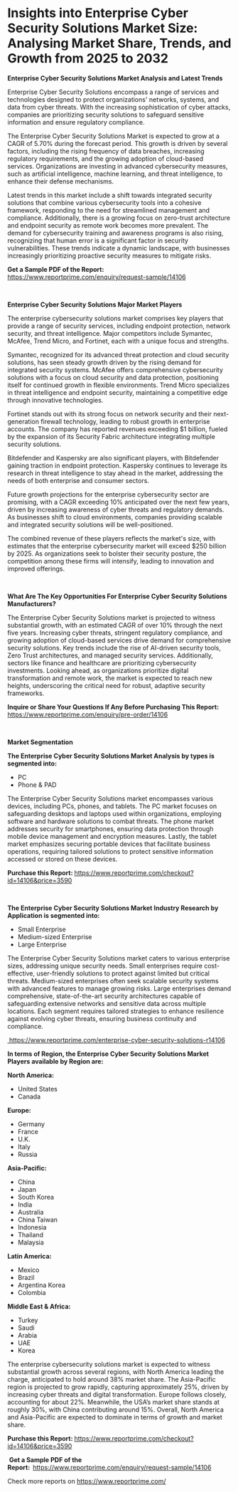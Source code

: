<p><h1>Insights into Enterprise Cyber Security Solutions Market Size: Analysing Market Share, Trends, and Growth from 2025 to 2032</h1></p><p><strong>Enterprise Cyber Security Solutions Market Analysis and Latest Trends</strong></p>
<p><p>Enterprise Cyber Security Solutions encompass a range of services and technologies designed to protect organizations' networks, systems, and data from cyber threats. With the increasing sophistication of cyber attacks, companies are prioritizing security solutions to safeguard sensitive information and ensure regulatory compliance.</p><p>The Enterprise Cyber Security Solutions Market is expected to grow at a CAGR of 5.70% during the forecast period. This growth is driven by several factors, including the rising frequency of data breaches, increasing regulatory requirements, and the growing adoption of cloud-based services. Organizations are investing in advanced cybersecurity measures, such as artificial intelligence, machine learning, and threat intelligence, to enhance their defense mechanisms.</p><p>Latest trends in this market include a shift towards integrated security solutions that combine various cybersecurity tools into a cohesive framework, responding to the need for streamlined management and compliance. Additionally, there is a growing focus on zero-trust architecture and endpoint security as remote work becomes more prevalent. The demand for cybersecurity training and awareness programs is also rising, recognizing that human error is a significant factor in security vulnerabilities. These trends indicate a dynamic landscape, with businesses increasingly prioritizing proactive security measures to mitigate risks.</p></p>
<p><strong>Get a Sample PDF of the Report:&nbsp;</strong> <a href="https://www.reportprime.com/enquiry/request-sample/14106?utm_campaign=3003&utm_medium=2&utm_source=Github&utm_content=ia&utm_term=20032025&utm_id=enterprise-cyber-security-solutions">https://www.reportprime.com/enquiry/request-sample/14106</a></p>
<p>&nbsp;</p>
<p><strong>Enterprise Cyber Security Solutions Major Market Players</strong></p>
<p><p>The enterprise cybersecurity solutions market comprises key players that provide a range of security services, including endpoint protection, network security, and threat intelligence. Major competitors include Symantec, McAfee, Trend Micro, and Fortinet, each with a unique focus and strengths.</p><p>Symantec, recognized for its advanced threat protection and cloud security solutions, has seen steady growth driven by the rising demand for integrated security systems. McAfee offers comprehensive cybersecurity solutions with a focus on cloud security and data protection, positioning itself for continued growth in flexible environments. Trend Micro specializes in threat intelligence and endpoint security, maintaining a competitive edge through innovative technologies.</p><p>Fortinet stands out with its strong focus on network security and their next-generation firewall technology, leading to robust growth in enterprise accounts. The company has reported revenues exceeding $1 billion, fueled by the expansion of its Security Fabric architecture integrating multiple security solutions.</p><p>Bitdefender and Kaspersky are also significant players, with Bitdefender gaining traction in endpoint protection. Kaspersky continues to leverage its research in threat intelligence to stay ahead in the market, addressing the needs of both enterprise and consumer sectors.</p><p>Future growth projections for the enterprise cybersecurity sector are promising, with a CAGR exceeding 10% anticipated over the next few years, driven by increasing awareness of cyber threats and regulatory demands. As businesses shift to cloud environments, companies providing scalable and integrated security solutions will be well-positioned.</p><p>The combined revenue of these players reflects the market's size, with estimates that the enterprise cybersecurity market will exceed $250 billion by 2025. As organizations seek to bolster their security posture, the competition among these firms will intensify, leading to innovation and improved offerings.</p></p>
<p>&nbsp;</p>
<p><strong>What Are The Key Opportunities For Enterprise Cyber Security Solutions Manufacturers?</strong></p>
<p><p>The Enterprise Cyber Security Solutions market is projected to witness substantial growth, with an estimated CAGR of over 10% through the next five years. Increasing cyber threats, stringent regulatory compliance, and growing adoption of cloud-based services drive demand for comprehensive security solutions. Key trends include the rise of AI-driven security tools, Zero Trust architectures, and managed security services. Additionally, sectors like finance and healthcare are prioritizing cybersecurity investments. Looking ahead, as organizations prioritize digital transformation and remote work, the market is expected to reach new heights, underscoring the critical need for robust, adaptive security frameworks.</p></p>
<p><strong>Inquire or Share Your Questions If Any Before Purchasing This Report:</strong> <a href="https://www.reportprime.com/enquiry/pre-order/14106?utm_campaign=3003&utm_medium=2&utm_source=Github&utm_content=ia&utm_term=20032025&utm_id=enterprise-cyber-security-solutions">https://www.reportprime.com/enquiry/pre-order/14106</a></p>
<p>&nbsp;</p>
<p><strong>Market Segmentation</strong></p>
<p><strong>The Enterprise Cyber Security Solutions Market Analysis by types is segmented into:</strong></p>
<p><ul><li>PC</li><li>Phone & PAD</li></ul></p>
<p><p>The Enterprise Cyber Security Solutions market encompasses various devices, including PCs, phones, and tablets. The PC market focuses on safeguarding desktops and laptops used within organizations, employing software and hardware solutions to combat threats. The phone market addresses security for smartphones, ensuring data protection through mobile device management and encryption measures. Lastly, the tablet market emphasizes securing portable devices that facilitate business operations, requiring tailored solutions to protect sensitive information accessed or stored on these devices.</p></p>
<p><strong>Purchase this Report:&nbsp;</strong><a href="https://www.reportprime.com/checkout?id=14106&price=3590&utm_campaign=3003&utm_medium=2&utm_source=Github&utm_content=ia&utm_term=20032025&utm_id=enterprise-cyber-security-solutions">https://www.reportprime.com/checkout?id=14106&price=3590</a></p>
<p>&nbsp;</p>
<p><strong>The Enterprise Cyber Security Solutions Market Industry Research by Application is segmented into:</strong></p>
<p><ul><li>Small Enterprise</li><li>Medium-sized Enterprise</li><li>Large Enterprise</li></ul></p>
<p><p>The Enterprise Cyber Security Solutions market caters to various enterprise sizes, addressing unique security needs. Small enterprises require cost-effective, user-friendly solutions to protect against limited but critical threats. Medium-sized enterprises often seek scalable security systems with advanced features to manage growing risks. Large enterprises demand comprehensive, state-of-the-art security architectures capable of safeguarding extensive networks and sensitive data across multiple locations. Each segment requires tailored strategies to enhance resilience against evolving cyber threats, ensuring business continuity and compliance.</p></p>
<p><a href="https://www.reportprime.com/enterprise-cyber-security-solutions-r14106?utm_campaign=3003&utm_medium=2&utm_source=Github&utm_content=ia&utm_term=20032025&utm_id=enterprise-cyber-security-solutions">&nbsp;https://www.reportprime.com/enterprise-cyber-security-solutions-r14106</a></p>
<p><strong>In terms of Region, the Enterprise Cyber Security Solutions Market Players available by Region are:</strong></p>
<p>
    <p> <strong> North America: </strong>
        <ul>
            <li>United States</li>
            <li>Canada</li>
        </ul>
        </p> 
    <p> <strong> Europe: </strong>
        <ul>
            <li>Germany</li>
            <li>France</li>
            <li>U.K.</li>
            <li>Italy</li>
            <li>Russia</li>
        </ul>
        </p> 
    <p> <strong> Asia-Pacific: </strong>
        <ul>
            <li>China</li>
            <li>Japan</li>
            <li>South Korea</li>
            <li>India</li>
            <li>Australia</li>
            <li>China Taiwan</li>
            <li>Indonesia</li>
            <li>Thailand</li>
            <li>Malaysia</li>
        </ul>
        </p> 
    <p> <strong> Latin America: </strong>
        <ul>
            <li>Mexico</li>
            <li>Brazil</li>
            <li>Argentina Korea</li>
            <li>Colombia</li>
        </ul>
        </p> 
    <p> <strong> Middle East & Africa: </strong>
        <ul>
            <li>Turkey</li>
            <li>Saudi</li>
            <li>Arabia</li>
            <li>UAE</li>
            <li>Korea</li>
        </ul>
    </p>
    </p>
<p><p>The enterprise cybersecurity solutions market is expected to witness substantial growth across several regions, with North America leading the charge, anticipated to hold around 38% market share. The Asia-Pacific region is projected to grow rapidly, capturing approximately 25%, driven by increasing cyber threats and digital transformation. Europe follows closely, accounting for about 22%. Meanwhile, the USA’s market share stands at roughly 30%, with China contributing around 15%. Overall, North America and Asia-Pacific are expected to dominate in terms of growth and market share.</p></p>
<p><strong>Purchase this Report: </strong><a href="https://www.reportprime.com/checkout?id=14106&price=3590&utm_campaign=3003&utm_medium=2&utm_source=Github&utm_content=ia&utm_term=20032025&utm_id=enterprise-cyber-security-solutions">https://www.reportprime.com/checkout?id=14106&price=3590</a></p>
<p>&nbsp;<strong>Get a Sample PDF of the Report:&nbsp;&nbsp;</strong><a href="https://www.reportprime.com/enquiry/request-sample/14106?utm_campaign=3003&utm_medium=2&utm_source=Github&utm_content=ia&utm_term=20032025&utm_id=enterprise-cyber-security-solutions">https://www.reportprime.com/enquiry/request-sample/14106</a></p>
<p><strong></strong></p>
<p>Check more reports on <a href="https://www.reportprime.com/?utm_campaign=3003&utm_medium=2&utm_source=Github&utm_content=ia&utm_term=20032025&utm_id=enterprise-cyber-security-solutions">https://www.reportprime.com/</a></p>